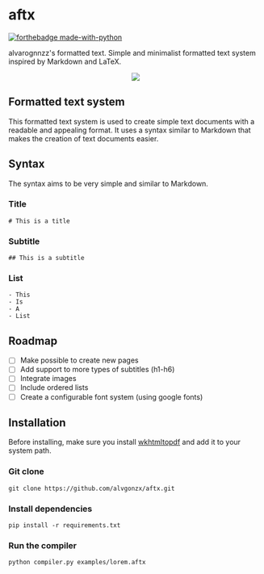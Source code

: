 # aftx

[![forthebadge made-with-python](http://ForTheBadge.com/images/badges/made-with-python.svg)](https://www.python.org/)

alvarognnzz's formatted text. Simple and minimalist formatted text system inspired by Markdown and LaTeX.

<p align="center">
  <img src="https://github.com/alvgonzx/aftx/assets/77798268/ec0f4303-bac5-4b61-ba4e-99208489eac0https://github.com/alvgonzx/aftx/assets/77798268/ec0f4303-bac5-4b61-ba4e-99208489eac0" />
</p>

## Formatted text system

This formatted text system is used to create simple text documents with a readable and appealing format. It uses a syntax similar to Markdown that makes the creation of text documents easier.

## Syntax

The syntax aims to be very simple and similar to Markdown.

### Title

```
# This is a title
```

### Subtitle

```
## This is a subtitle
```

### List

```
- This
- Is
- A
- List
```

## Roadmap

- [ ] Make possible to create new pages
- [ ] Add support to more types of subtitles (h1-h6)
- [ ] Integrate images
- [ ] Include ordered lists
- [ ] Create a configurable font system (using google fonts)

## Installation

Before installing, make sure you install [wkhtmltopdf](https://wkhtmltopdf.org/downloads.html) and add it to your system path.

### Git clone

```
git clone https://github.com/alvgonzx/aftx.git
```

### Install dependencies

```
pip install -r requirements.txt
```

### Run the compiler
```
python compiler.py examples/lorem.aftx
```
